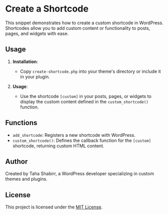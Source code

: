 # Create a Shortcode

This snippet demonstrates how to create a custom shortcode in WordPress. Shortcodes allow you to add custom content or functionality to posts, pages, and widgets with ease.

## Usage

1. **Installation**:
   - Copy `create-shortcode.php` into your theme's directory or include it in your plugin.

2. **Usage**:
   - Use the shortcode `[custom]` in your posts, pages, or widgets to display the custom content defined in the `custom_shortcode()` function.

## Functions

- `add_shortcode`: Registers a new shortcode with WordPress.
- `custom_shortcode()`: Defines the callback function for the `[custom]` shortcode, returning custom HTML content.

## Author

Created by Taha Shabirr, a WordPress developer specializing in custom themes and plugins.

## License

This project is licensed under the [MIT License](LICENSE).
